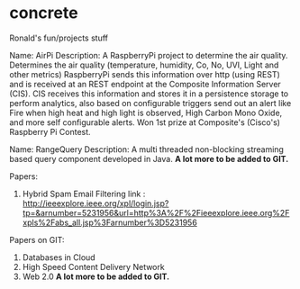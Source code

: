 concrete
========

Ronald's fun/projects stuff


Name: AirPi
Description:
A RaspberryPi project to determine the air quality.
Determines the air quality (temperature, humidity, Co, No, UVI, Light and other metrics)
RaspberryPi sends this information over http (using REST) and is received at an REST endpoint at the Composite Information Server (CIS). CIS receives this information and stores it in a persistence storage to perform analytics, also based on configurable triggers send out an alert like Fire when high heat and high light is observed, High Carbon Mono Oxide, and more self configurable alerts.
Won 1st prize at Composite's (Cisco's) Raspberry Pi Contest.

Name: RangeQuery
Description:
A multi threaded non-blocking streaming based query component developed in Java. 
<b>A lot more to be added to GIT.</b>


Papers:
1. Hybrid Spam Email Filtering
	link : http://ieeexplore.ieee.org/xpl/login.jsp?tp=&arnumber=5231956&url=http%3A%2F%2Fieeexplore.ieee.org%2Fxpls%2Fabs_all.jsp%3Farnumber%3D5231956

Papers on GIT:
1. Databases in Cloud
2. High Speed Content Delivery Network
3. Web 2.0
<b>A lot more to be added to GIT.</b>
